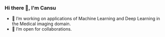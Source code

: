 ### Hi there 👋, I'm Cansu 

- 🔭 I’m working on applications of Machine Learning and Deep Learning in the Medical imaging domain.  
- 👯 I’m open for collaborations.

